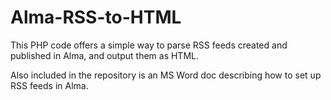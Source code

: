 # Alma-RSS-to-HTML


This PHP code offers a simple way to parse RSS feeds created and published in Alma, and output them as HTML.

Also included in the repository is an MS Word doc describing how to set up RSS feeds in Alma.
